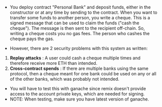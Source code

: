 * You deploy contract "Personal Bank" and deposit funds, either in the constructor or at any time by sending to the contract. When you want to transfer some funds to another person, you write a cheque. This is a signed message that can be used to claim the funds ("cash the cheque"). The message is then sent to the recipient off-chain. So, writing a cheque costs you no gas fees. The person who cashes the cheque pays the gas.

* However, there are 2 security problems with this system as written:
 1. **Replay attacks** : A user could cash a cheque multiple times and therefore receive more ETH than intended.
 2. **Cross-contract spends** : If there are multiple banks using the same protocol, then a cheque meant for one bank could be used on any or all of the other banks, which was probably not intended.
* You will have to test this with ganache since remix doesn't provide access to the account private keys, which are needed for signing.
* NOTE: When testing, make sure you have latest version of ganache.